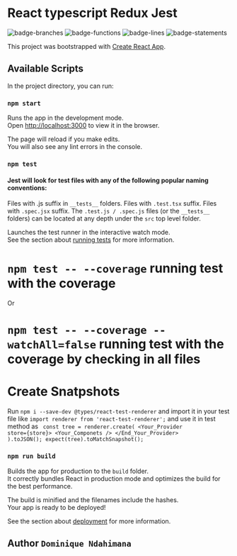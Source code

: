 # React typescript Redux Jest

![badge-branches](https://user-images.githubusercontent.com/33524053/168774004-e7664c0d-3589-4daf-8ae4-d9b415ce8adc.svg)
![badge-functions](https://user-images.githubusercontent.com/33524053/168774016-4945ea80-6f5a-496e-9ff0-d521dc7bc57f.svg)
![badge-lines](https://user-images.githubusercontent.com/33524053/168774019-fc5e9c75-12ac-410e-b812-c6763b7cb932.svg)
![badge-statements](https://user-images.githubusercontent.com/33524053/168774023-12dae5ac-a9cd-44d7-80ed-e21ce004c4bc.svg)

This project was bootstrapped with [Create React App](https://github.com/facebook/create-react-app).

## Available Scripts

In the project directory, you can run:

### `npm start`

Runs the app in the development mode.\
Open [http://localhost:3000](http://localhost:3000) to view it in the browser.

The page will reload if you make edits.\
You will also see any lint errors in the console.

### `npm test`

#### Jest will look for test files with any of the following popular naming conventions:

Files with .js suffix in `__tests__` folders.
Files with `.test.tsx` suffix.
Files with `.spec.jsx` suffix.
The `.test.js / .spec.js` files (or the `__tests__ `folders) can be located at any depth under the `src` top level folder.

Launches the test runner in the interactive watch mode.\
See the section about [running tests](https://facebook.github.io/create-react-app/docs/running-tests) for more information.

# `npm test -- --coverage` running test with the coverage

Or

# `npm test -- --coverage --watchAll=false` running test with the coverage by checking in all files

# Create Snatpshots

Run `npm i --save-dev @types/react-test-renderer` and import it in your test file like
`import renderer from 'react-test-renderer';` and use it in test method as
<code>
const tree = renderer.create(
<Your_Provider store={store}>
<Your_Componets />
</End_Your_Provider>
).toJSON();
expect(tree).toMatchSnapshot();
</code>

### `npm run build`

Builds the app for production to the `build` folder.\
It correctly bundles React in production mode and optimizes the build for the best performance.

The build is minified and the filenames include the hashes.\
Your app is ready to be deployed!

See the section about [deployment](https://facebook.github.io/create-react-app/docs/deployment) for more information.

## Author `Dominique Ndahimana`
